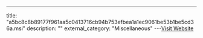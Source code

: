 ---
title: "a5bc8c8b89177f961aa5c0413716cb94b753efbea1a1ec9061be53b1be5cd36a.msi"
description: ""
external_category: "Miscellaneous"
---[Visit Website](https://github.com/InQuest/malware-samples/raw/master/2019-01-15-Mal-Excel-Doc-Macrosheet/stage-2-msi/a5bc8c8b89177f961aa5c0413716cb94b753efbea1a1ec9061be53b1be5cd36a)

